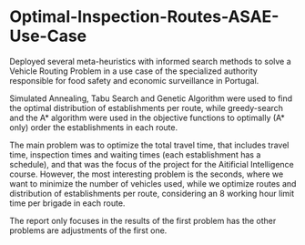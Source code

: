 # Optimal-Inspection-Routes-ASAE-Use-Case
Deployed several meta-heuristics with informed search methods to solve a Vehicle Routing Problem in a use case of the specialized authority responsible for food safety and economic surveillance in Portugal.

Simulated Annealing, Tabu Search and Genetic Algorithm were used to find the optimal distribution of establishments per route, while greedy-search and the A* algorithm were used in the objective functions to optimally (A* only) order the establishments in each route.

The main problem was to optimize the total travel time, that includes travel time, inspection times and waiting times (each establishment has a schedule), and that was the focus of the project for the Aitificial Intelligence course. However, the most interesting problem is the seconds, where we want to minimize the number of vehicles used, while we optimize routes and distribution of establishments per route, considering an 8 working hour limit time per brigade in each route.

The report only focuses in the results of the first problem has the other problems are adjustments of the first one.
